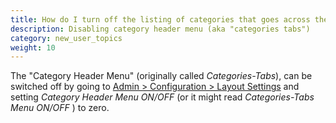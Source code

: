 ```yaml
---
title: How do I turn off the listing of categories that goes across the top of my page?
description: Disabling category header menu (aka "categories tabs")
category: new_user_topics 
weight: 10 
---
```


The "Category Header Menu" (originally called *Categories-Tabs*), can be switched off by going to [Admin > Configuration > Layout Settings](/user/admin_pages/configuration/configuration_layoutsettings/) and setting *Category Header Menu ON/OFF* (or it might read *Categories-Tabs Menu ON/OFF* ) to zero.

